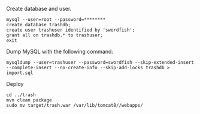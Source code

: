 
Create database and user.

    mysql --user=root --password=********
    create database trashdb;
    create user trashuser identified by 'swordfish';
    grant all on trashdb.* to trashuser;
    exit

Dump MySQL with the following command:

    mysqldump --user=trashuser --password=swordfish --skip-extended-insert --complete-insert --no-create-info --skip-add-locks trashdb > import.sql

Deploy

    cd ../trash
    mvn clean package
    sudo mv target/trash.war /var/lib/tomcat8//webapps/
